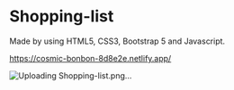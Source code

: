 # Shopping-list

Made by using HTML5, CSS3, Bootstrap 5 and Javascript.

https://cosmic-bonbon-8d8e2e.netlify.app/

![Uploading Shopping-list.png…]()
